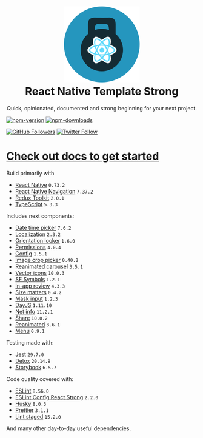 <h1 align="center">
    <img src="./website/static/img/strong.png" alt="strong"/>
    <br/>
    React Native Template Strong
    <br/>
</h1>

<p align="center">
    Quick, opinionated, documented and strong beginning for your next project.
</p>

[![npm-version](https://img.shields.io/npm/v/react-native-template-strong)](https://www.npmjs.com/package/react-native-template-strong)
[![npm-downloads](https://img.shields.io/npm/dt/react-native-template-strong)](https://www.npmjs.com/package/react-native-template-strong)

[![GitHub Followers](https://img.shields.io/github/followers/svbutko?label=Follow%20%40svbutko&style=social)](https://github.com/svbutko)
[![Twitter Follow](https://img.shields.io/twitter/follow/svbutko?label=Follow%20%40svbutko&style=social)](https://twitter.com/svbutko)

# [Check out docs to get started](https://svbutko.github.io/react-native-template-strong/)

Build primarily with
- [React Native](https://reactnative.dev) `0.73.2`
- [React Native Navigation](https://wix.github.io/react-native-navigation/docs/before-you-start/) `7.37.2`
- [Redux Toolkit](https://redux-toolkit.js.org) `2.0.1`
- [TypeScript](https://www.typescriptlang.org) `5.3.3`

Includes next components:
- [Date time picker](https://github.com/react-native-datetimepicker/datetimepicker) `7.6.2`
- [Localization](https://github.com/stefalda/ReactNativeLocalization) `2.3.2`
- [Orientation locker](https://github.com/wonday/react-native-orientation-locker) `1.6.0`
- [Permissions](https://github.com/zoontek/react-native-permissions) `4.0.4`
- [Config](https://github.com/luggit/react-native-config) `1.5.1`
- [Image crop picker](https://github.com/ivpusic/react-native-image-crop-picker) `0.40.2`
- [Reanimated carousel](https://github.com/dohooo/react-native-reanimated-carousel) `3.5.1`
- [Vector icons](https://github.com/oblador/react-native-vector-icons) `10.0.3`
- [SF Symbols](https://github.com/birkir/react-native-sfsymbols) `1.2.1`
- [In-app review](https://github.com/MinaSamir11/react-native-in-app-review) `4.3.3`
- [Size matters](https://github.com/nirsky/react-native-size-matters) `0.4.2`
- [Mask input](https://github.com/CaioQuirinoMedeiros/react-native-mask-input) `1.2.3`
- [DayJS](https://github.com/iamkun/dayjs/) `1.11.10`
- [Net info](https://github.com/react-native-netinfo/react-native-netinfo) `11.2.1`
- [Share](https://github.com/react-native-share/react-native-share) `10.0.2`
- [Reanimated](https://github.com/software-mansion/react-native-reanimated) `3.6.1`
- [Menu](https://github.com/react-native-menu/menu) `0.9.1`

Testing made with:
- [Jest](https://github.com/facebook/jest) `29.7.0`
- [Detox](https://github.com/wix/Detox) `20.14.8`
- [Storybook](https://storybook.js.org/tutorials/intro-to-storybook/react-native/en/get-started/) `6.5.7`

Code quality covered with:
- [ESLint](https://github.com/eslint/eslint) `8.56.0`
- [ESLint Config React Strong](https://github.com/svbutko/eslint-config-react-strong) `2.2.0`
- [Husky](https://github.com/typicode/husky) `8.0.3`
- [Prettier](https://github.com/prettier/prettier) `3.1.1`
- [Lint staged](https://github.com/okonet/lint-staged) `15.2.0`

And many other day-to-day useful dependencies.
